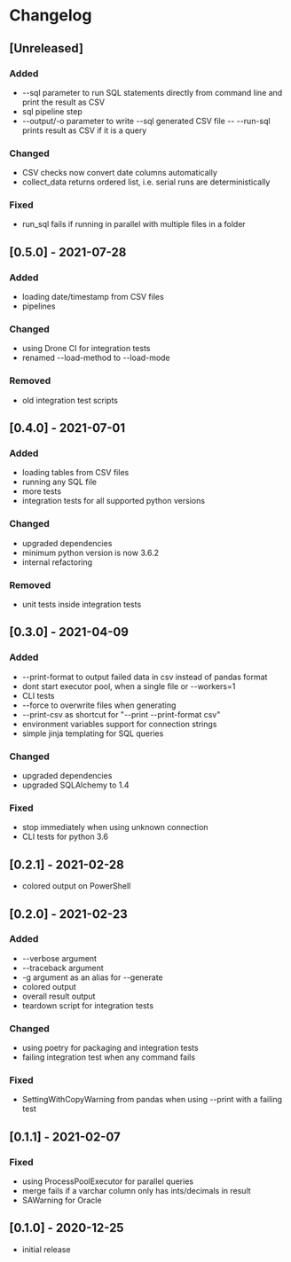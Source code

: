# Changelog

## [Unreleased]

### Added

- --sql parameter to run SQL statements directly from command line and print the result as CSV
- sql pipeline step
- --output/-o parameter to write --sql generated CSV file
-- --run-sql prints result as CSV if it is a query

### Changed

- CSV checks now convert date columns automatically
- collect_data returns ordered list, i.e. serial runs are deterministically

### Fixed

- run_sql fails if running in parallel with multiple files in a folder

## [0.5.0] - 2021-07-28

### Added

- loading date/timestamp from CSV files
- pipelines

### Changed

- using Drone CI for integration tests
- renamed --load-method to --load-mode

### Removed

- old integration test scripts

## [0.4.0] - 2021-07-01

### Added

- loading tables from CSV files
- running any SQL file
- more tests
- integration tests for all supported python versions

### Changed

- upgraded dependencies
- minimum python version is now 3.6.2
- internal refactoring

### Removed

- unit tests inside integration tests

## [0.3.0] - 2021-04-09

### Added

- --print-format to output failed data in csv instead of pandas format
- dont start executor pool, when a single file or --workers=1
- CLI tests
- --force to overwrite files when generating
- --print-csv as shortcut for "--print --print-format csv"
- environment variables support for connection strings
- simple jinja templating for SQL queries

### Changed

- upgraded dependencies
- upgraded SQLAlchemy to 1.4

### Fixed

- stop immediately when using unknown connection
- CLI tests for python 3.6

## [0.2.1] - 2021-02-28

- colored output on PowerShell

## [0.2.0] - 2021-02-23

### Added

- --verbose argument
- --traceback argument
- -g argument as an alias for --generate
- colored output
- overall result output
- teardown script for integration tests

### Changed

- using poetry for packaging and integration tests
- failing integration test when any command fails

### Fixed

- SettingWithCopyWarning from pandas when using --print with a failing test

## [0.1.1] - 2021-02-07

### Fixed

- using ProcessPoolExecutor for parallel queries
- merge fails if a varchar column only has ints/decimals in result
- SAWarning for Oracle

## [0.1.0] - 2020-12-25

- initial release
